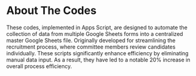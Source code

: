 <h1> About The Codes </h1>
These codes, implemented in Apps Script, are designed to automate the collection of data from multiple Google Sheets forms into a centralized master Google Sheets file. 
Originally developed for streamlining the recruitment process, where committee members review candidates individually.
These scripts significantly enhance efficiency by eliminating manual data input. 
As a result, they have led to a notable 20% increase in overall process efficiency.

